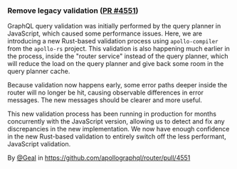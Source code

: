 ### Remove legacy validation ([PR #4551](https://github.com/apollographql/router/pull/4551))

GraphQL query validation was initially performed by the query planner in JavaScript, which caused some performance issues. Here, we are introducing a new Rust-based validation process using `apollo-compiler` from the `apollo-rs` project. This validation is also happening much earlier in the process, inside the "router service" instead of the query planner, which will reduce the load on the query planner and give back some room in the query planner cache.

Because validation now happens early, some error paths deeper inside the router will no longer be hit, causing observable differences in error messages. The new messages should be clearer and more useful.

This new validation process has been running in production for months concurrently with the JavaScript version, allowing us to detect and fix any discrepancies in the new implementation. We now have enough confidence in the new Rust-based validation to entirely switch off the less performant, JavaScript validation.

By [@Geal](https://github.com/Geal) in https://github.com/apollographql/router/pull/4551
